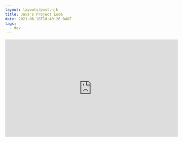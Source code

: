 ```yaml
---
layout: layouts/post.njk
title: Java's Project Loom
date: 2021-06-18T18:40:26.040Z
tags:
  - dev
---
```

<iframe width="560" height="315" src="https://www.youtube.com/embed/h7VoiMNo67o" title="YouTube video player" frameborder="0" allow="accelerometer; autoplay; clipboard-write; encrypted-media; gyroscope; picture-in-picture" allowfullscreen></iframe>